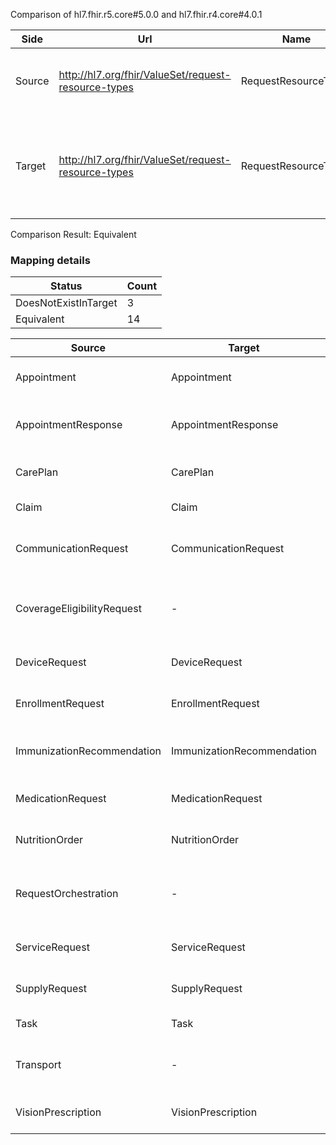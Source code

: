 Comparison of hl7.fhir.r5.core#5.0.0 and hl7.fhir.r4.core#4.0.1

| Side | Url | Name | Title | Description |
| --- | --- | --- | --- | --- |
| Source | http://hl7.org/fhir/ValueSet/request-resource-types | RequestResourceTypes | Request Resource Types | All Resource Types that represent request resources |
| Target | http://hl7.org/fhir/ValueSet/request-resource-types | RequestResourceType | RequestResourceType | A list of all the request resource types defined in this version of the FHIR specification. |


Comparison Result: Equivalent


### Mapping details

| Status | Count |
| ------ | ----- |
DoesNotExistInTarget | 3 |
Equivalent | 14 |


| Source | Target | Status | Message |
| ------ | ------ | ------ | ------- |
| Appointment | Appointment | Equivalent | R5 `Appointment` is assumed equivalent to R4 `Appointment` (no map, but codes match) |
| AppointmentResponse | AppointmentResponse | Equivalent | R5 `AppointmentResponse` is assumed equivalent to R4 `AppointmentResponse` (no map, but codes match) |
| CarePlan | CarePlan | Equivalent | R5 `CarePlan` is assumed equivalent to R4 `CarePlan` (no map, but codes match) |
| Claim | Claim | Equivalent | R5 `Claim` is assumed equivalent to R4 `Claim` (no map, but codes match) |
| CommunicationRequest | CommunicationRequest | Equivalent | R5 `CommunicationRequest` is assumed equivalent to R4 `CommunicationRequest` (no map, but codes match) |
| CoverageEligibilityRequest | - | DoesNotExistInTarget | R5 `CoverageEligibilityRequest` does not appear in the target and has no mapping for http://hl7.org/fhir/ValueSet/request-resource-types. |
| DeviceRequest | DeviceRequest | Equivalent | R5 `DeviceRequest` is assumed equivalent to R4 `DeviceRequest` (no map, but codes match) |
| EnrollmentRequest | EnrollmentRequest | Equivalent | R5 `EnrollmentRequest` is assumed equivalent to R4 `EnrollmentRequest` (no map, but codes match) |
| ImmunizationRecommendation | ImmunizationRecommendation | Equivalent | R5 `ImmunizationRecommendation` is assumed equivalent to R4 `ImmunizationRecommendation` (no map, but codes match) |
| MedicationRequest | MedicationRequest | Equivalent | R5 `MedicationRequest` is assumed equivalent to R4 `MedicationRequest` (no map, but codes match) |
| NutritionOrder | NutritionOrder | Equivalent | R5 `NutritionOrder` is assumed equivalent to R4 `NutritionOrder` (no map, but codes match) |
| RequestOrchestration | - | DoesNotExistInTarget | R5 `RequestOrchestration` does not appear in the target and has no mapping for http://hl7.org/fhir/ValueSet/request-resource-types. |
| ServiceRequest | ServiceRequest | Equivalent | R5 `ServiceRequest` is assumed equivalent to R4 `ServiceRequest` (no map, but codes match) |
| SupplyRequest | SupplyRequest | Equivalent | R5 `SupplyRequest` is assumed equivalent to R4 `SupplyRequest` (no map, but codes match) |
| Task | Task | Equivalent | R5 `Task` is assumed equivalent to R4 `Task` (no map, but codes match) |
| Transport | - | DoesNotExistInTarget | R5 `Transport` does not appear in the target and has no mapping for http://hl7.org/fhir/ValueSet/request-resource-types. |
| VisionPrescription | VisionPrescription | Equivalent | R5 `VisionPrescription` is assumed equivalent to R4 `VisionPrescription` (no map, but codes match) |

